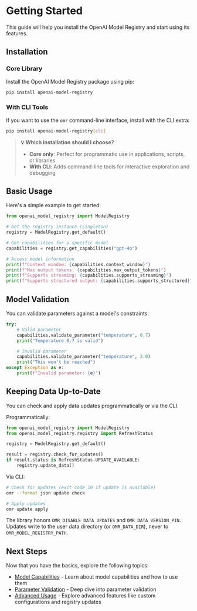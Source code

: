 # Getting Started

This guide will help you install the OpenAI Model Registry and start using its features.

## Installation

### Core Library
Install the OpenAI Model Registry package using pip:

```bash
pip install openai-model-registry
```

### With CLI Tools
If you want to use the `omr` command-line interface, install with the CLI extra:

```bash
pip install openai-model-registry[cli]
```

> **💡 Which installation should I choose?**
> - **Core only**: Perfect for programmatic use in applications, scripts, or libraries
> - **With CLI**: Adds command-line tools for interactive exploration and debugging

## Basic Usage

Here's a simple example to get started:

```python
from openai_model_registry import ModelRegistry

# Get the registry instance (singleton)
registry = ModelRegistry.get_default()

# Get capabilities for a specific model
capabilities = registry.get_capabilities("gpt-4o")

# Access model information
print(f"Context window: {capabilities.context_window}")
print(f"Max output tokens: {capabilities.max_output_tokens}")
print(f"Supports streaming: {capabilities.supports_streaming}")
print(f"Supports structured output: {capabilities.supports_structured}")
```

## Model Validation

You can validate parameters against a model's constraints:

```python
try:
    # Valid parameter
    capabilities.validate_parameter("temperature", 0.7)
    print("Temperature 0.7 is valid")

    # Invalid parameter
    capabilities.validate_parameter("temperature", 3.0)
    print("This won't be reached")
except Exception as e:
    print(f"Invalid parameter: {e}")
```

## Keeping Data Up-to-Date

You can check and apply data updates programmatically or via the CLI.

Programmatically:

```python
from openai_model_registry import ModelRegistry
from openai_model_registry.registry import RefreshStatus

registry = ModelRegistry.get_default()

result = registry.check_for_updates()
if result.status is RefreshStatus.UPDATE_AVAILABLE:
    registry.update_data()
```

Via CLI:

```bash
# Check for updates (exit code 10 if update is available)
omr --format json update check

# Apply updates
omr update apply
```

The library honors `OMR_DISABLE_DATA_UPDATES` and `OMR_DATA_VERSION_PIN`. Updates write to the user data directory (or `OMR_DATA_DIR`), never to `OMR_MODEL_REGISTRY_PATH`.

## Next Steps

Now that you have the basics, explore the following topics:

- [Model Capabilities](model-capabilities.md) - Learn about model capabilities and how to use them
- [Parameter Validation](parameter-validation.md) - Deep dive into parameter validation
- [Advanced Usage](advanced-usage.md) - Explore advanced features like custom configurations and registry updates
